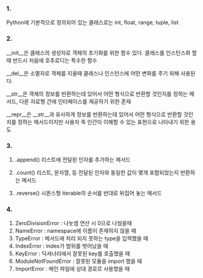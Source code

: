 ### 1.
 
Python에 기본적으로 정의되어 있는 클래스로는 
int, float, range, tuple, list



### 2. 

__init__은 클래스의 생성자로 객체의 초기화를 위한 함수 있다.
클래스를 인스턴스화 할때 반드시 처음에 호추로디는 특수한 함수

__del__은 소멸자로 객체를 지울때 클래스나 인스턴스에 어떤 변화를 주기 위해 사용된다.

__str__은 객체의 정보를 반환하는데 있어서 어떤 형식으로 반환할 것인지를 정하는 메서드, 다른 자료형 간에 인터페이스를 제공하기 위한 존재 

__repr__은 __str__과 유사하게 정보를 반환하는데 있어서 어떤 형식으로 반환할 것인지를 정하는 메서드이지만 사용자 즉 인간이 이해할 수 있는 표현으로 나타내기 위한 용도

### 3.

1. .append() 리스트에 전달된 인자를 추가하는 메서드

2. .count() 리스트, 문자열, 등 전달된 인자와 동일한 값이 몇개 포함되었는지 반환하는 메서드

3. .reverse() 시퀸스형 iterable의 순서를 반대로 뒤집어 놓는 메서드

### 4.

1. ZeroDivisionError : 나눗셈 연산 시 0으로 나눴을때 
2. NameError : namespace에 이름이 존재하지 않을 때
3. TypeError : 메서드에 처리 되지 못하는 type을 입력했을 때
4. IndexError : index가 범위를 벗어났을 때
5. KeyError : 딕셔너리에서 잘못된 key를 호출했을 때
6. ModuleNotFoundError : 잘못된 모듈을 import 했을 때
7. ImportError : 메인 파일에 상대 경로르 사용했을 때

